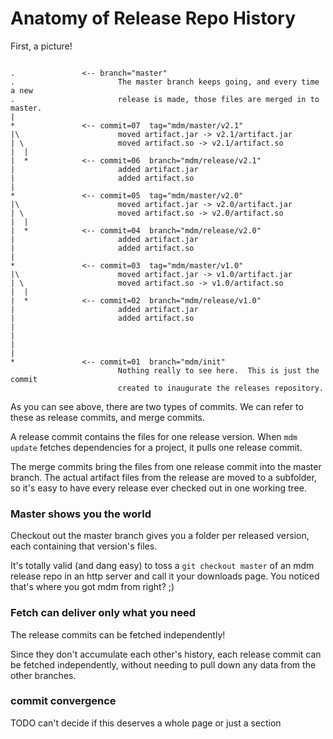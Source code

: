 Anatomy of Release Repo History
===============================

First, a picture!

```

.               <-- branch="master"
.                       The master branch keeps going, and every time a new
.                       release is made, those files are merged in to master.
|
*               <-- commit=07  tag="mdm/master/v2.1"
|\                      moved artifact.jar -> v2.1/artifact.jar
| \                     moved artifact.so -> v2.1/artifact.so
|  |   
|  *            <-- commit=06  branch="mdm/release/v2.1"
|                       added artifact.jar
|                       added artifact.so
|      
*               <-- commit=05  tag="mdm/master/v2.0"
|\                      moved artifact.jar -> v2.0/artifact.jar
| \                     moved artifact.so -> v2.0/artifact.so
|  |   
|  *            <-- commit=04  branch="mdm/release/v2.0"
|                       added artifact.jar
|                       added artifact.so
|      
*               <-- commit=03  tag="mdm/master/v1.0"
|\                      moved artifact.jar -> v1.0/artifact.jar
| \                     moved artifact.so -> v1.0/artifact.so
|  |   
|  *            <-- commit=02  branch="mdm/release/v1.0"
|                       added artifact.jar
|                       added artifact.so
|    
|   
|  
| 
*               <-- commit=01  branch="mdm/init"
                        Nothing really to see here.  This is just the commit
                        created to inaugurate the releases repository.
```

As you can see above, there are two types of commits.
We can refer to these as release commits, and merge commits.

A release commit contains the files for one release version.
When `mdm update` fetches dependencies for a project, it pulls one release commit.

The merge commits bring the files from one release commit into the master branch.
The actual artifact files from the release are moved to a subfolder, so it's easy to have every release ever checked out in one working tree.


### Master shows you the world

Checkout out the master branch gives you a folder per released version, each containing that version's files.

It's totally valid (and dang easy) to toss a `git checkout master` of an mdm release repo in an http server and call it your downloads page.
You noticed that's where you got mdm from right? ;)


### Fetch can deliver only what you need

The release commits can be fetched independently!

Since they don't accumulate each other's history, each release commit can be fetched independently, without needing to pull down any data from the other branches.


### commit convergence

TODO can't decide if this deserves a whole page or just a section


